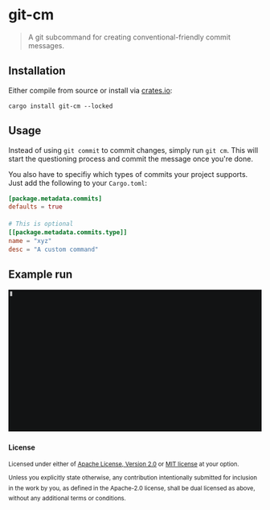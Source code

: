 # git-cm

> A git subcommand for creating conventional-friendly commit messages.

## Installation

Either compile from source or install via [crates.io](https://crates.io):

```text
cargo install git-cm --locked
```

## Usage

Instead of using `git commit` to commit changes, simply run `git cm`. This will start the questioning process and commit the message once you're done.

You also have to specifiy which types of commits your project supports. Just add the following to your `Cargo.toml`:

```toml
[package.metadata.commits]
defaults = true

# This is optional
[[package.metadata.commits.type]]
name = "xyz"
desc = "A custom command"
```

## Example run

![Example run GIF](.github/git-cm.gif)

#### License

<sup>
Licensed under either of <a href="license-apache">Apache License, Version
2.0</a> or <a href="license-mit">MIT license</a> at your option.
</sup>

<br>

<sub>
Unless you explicitly state otherwise, any contribution intentionally submitted
for inclusion in the work by you, as defined in the Apache-2.0 license, shall be
dual licensed as above, without any additional terms or conditions.
</sub>
